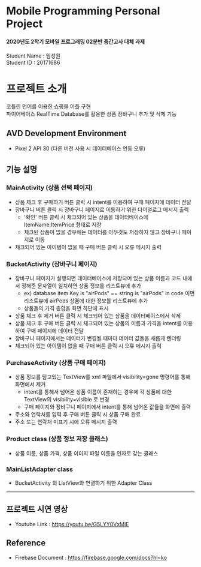 # Mobile Programming Personal Project

#### 2020년도 2학기 모바일 프로그래밍 02분반 중간고사 대체 과제
Student Name : 임성원<br>
Student ID : 20171686

# 프로젝트 소개

코틀린 언어를 이용한 쇼핑몰 어플 구현<br>
파이어베이스 RealTime Database를 활용한 상품 장바구니 추가 및 삭제 기능

## AVD Development Environment
* Pixel 2 API 30 (다른 버전 사용 시 데이터베이스 연동 오류)

## 기능 설명
### MainActivity (상품 선택 페이지)
* 상품 체크 후 구매하기 버튼 클릭 시 intent를 이용하여 구매 페이지에 데이터 전달
* 장바구니 버튼 클릭 시 장바구니 페이지로 이동하기 위한 다이얼로그 메시지 출력
  * '확인' 버튼 클릭 시 체크되어 있는 상품을 데이터베이스에 ItemName:ItemPrice 형태로 저장
  * 체크된 상품이 없을 경우에는 데이터를 아무것도 저장하지 않고 장바구니 페이지로 이동
* 체크되어 있는 아이템이 없을 때 구매 버튼 클릭 시 오류 메시지 출력
### BucketActivity (장바구니 페이지)
* 장바구니 페이지가 실행되면 데이터베이스에 저장되어 있는 상품 이름과 코드 내에서 정해준 문자열이 일치하면 상품 정보를 리스트뷰에 추가
  * ex) database item Key is "airPods" == string is "airPods" in code 이면 리스트뷰에 airPods 상품에 대한 정보를 리스트뷰에 추가
  * 상품들의 가격 총합을 화면 하단에 표시
* 상품 체크 후 제거 버튼 클릭 시 체크되어 있는 상품을 데이터베이스에서 삭제
* 상품 체크 후 구매 버튼 클릭 시 체크되어 있는 상품의 이름과 가격을 intent를 이용하여 구매 페이지에 데이터 전달
* 장바구니 페이지에서는 데이터가 변경될 때마다 데이터 값들을 새롭게 렌더링
* 체크되어 있는 아이템이 없을 때 구매 버튼 클릭 시 오류 메시지 출력
### PurchaseActivity (상품 구매 페이지)
* 상품 정보를 담고있는 TextView를 xml 파일에서 visibility=gone 명령어를 통해 화면에서 제거
  * intent를 통해서 넘어온 상품 이름이 존재하는 경우에 각 상품에 대한 TextView의 visibility=visible 로 변경
  * 구매 페이지와 장바구니 페이지에서 intent를 통해 넘어온 값들을 화면에 출력
* 주소와 연락처를 입력 후 구매 버튼 클릭 시 상품 구매 완료
* 주소 또는 연락처 미표기 시에 오류 메시지 출력
### Product class (상품 정보 저장 클래스)
* 상품 이름, 상품 가격, 상품 이미지 파일 이름을 인자로 갖는 클래스
### MainListAdapter class
* BucketActivity 의 ListView와 연결하기 위한 Adapter Class
---
## 프로젝트 시연 영상
* Youtube Link : https://youtu.be/G5LYY0VxMlE
## Reference
* Firebase Document : https://firebase.google.com/docs?hl=ko
